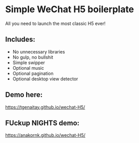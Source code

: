 # Simple WeChat H5 boilerplate

All you need to launch the most classic H5 ever!

## Includes:
- No unnecessary libraries
- No gulp, no bullshit
- Simple swipper
- Optional music
- Optional pagination
- Optional desktop view detector

## Demo here:
https://tgenaitay.github.io/wechat-H5/

## FUckup NIGHTS demo:
https://anakornk.github.io/wechat-H5/
